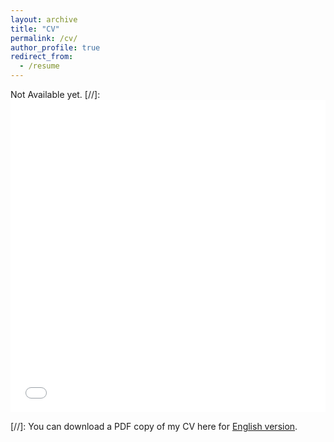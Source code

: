 ```yaml
---
layout: archive
title: "CV"
permalink: /cv/
author_profile: true
redirect_from:
  - /resume
---
```


Not Available yet.
[//]: <iframe src="/files/pdf/Resume_LIN_Rui.pdf" width="100%" height="500" frameborder="no" border="0" marginwidth="0" marginheight="0"></iframe>

[//]: You can download a PDF copy of my CV here for [English version](/files/pdf/Resume_LIN_Rui.pdf).
